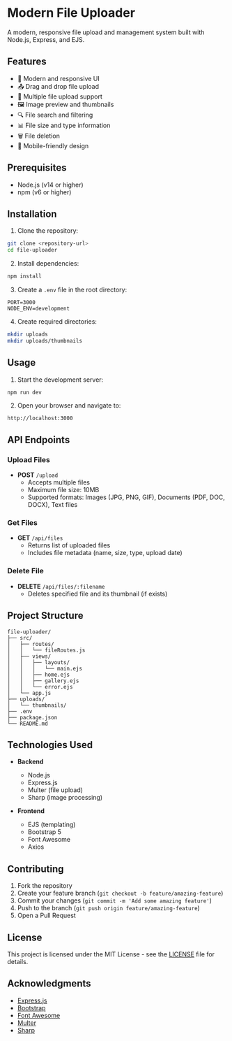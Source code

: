 # Modern File Uploader

A modern, responsive file upload and management system built with Node.js, Express, and EJS.

## Features

- 🚀 Modern and responsive UI
- 📤 Drag and drop file upload
- 📁 Multiple file upload support
- 🖼️ Image preview and thumbnails
- 🔍 File search and filtering
- 📊 File size and type information
- 🗑️ File deletion
- 📱 Mobile-friendly design

## Prerequisites

- Node.js (v14 or higher)
- npm (v6 or higher)

## Installation

1. Clone the repository:

```bash
git clone <repository-url>
cd file-uploader
```

2. Install dependencies:

```bash
npm install
```

3. Create a `.env` file in the root directory:

```env
PORT=3000
NODE_ENV=development
```

4. Create required directories:

```bash
mkdir uploads
mkdir uploads/thumbnails
```

## Usage

1. Start the development server:

```bash
npm run dev
```

2. Open your browser and navigate to:

```
http://localhost:3000
```

## API Endpoints

### Upload Files

- **POST** `/upload`
  - Accepts multiple files
  - Maximum file size: 10MB
  - Supported formats: Images (JPG, PNG, GIF), Documents (PDF, DOC, DOCX), Text files

### Get Files

- **GET** `/api/files`
  - Returns list of uploaded files
  - Includes file metadata (name, size, type, upload date)

### Delete File

- **DELETE** `/api/files/:filename`
  - Deletes specified file and its thumbnail (if exists)

## Project Structure

```
file-uploader/
├── src/
│   ├── routes/
│   │   └── fileRoutes.js
│   ├── views/
│   │   ├── layouts/
│   │   │   └── main.ejs
│   │   ├── home.ejs
│   │   ├── gallery.ejs
│   │   └── error.ejs
│   └── app.js
├── uploads/
│   └── thumbnails/
├── .env
├── package.json
└── README.md
```

## Technologies Used

- **Backend**

  - Node.js
  - Express.js
  - Multer (file upload)
  - Sharp (image processing)

- **Frontend**
  - EJS (templating)
  - Bootstrap 5
  - Font Awesome
  - Axios

## Contributing

1. Fork the repository
2. Create your feature branch (`git checkout -b feature/amazing-feature`)
3. Commit your changes (`git commit -m 'Add some amazing feature'`)
4. Push to the branch (`git push origin feature/amazing-feature`)
5. Open a Pull Request

## License

This project is licensed under the MIT License - see the [LICENSE](LICENSE) file for details.

## Acknowledgments

- [Express.js](https://expressjs.com/)
- [Bootstrap](https://getbootstrap.com/)
- [Font Awesome](https://fontawesome.com/)
- [Multer](https://github.com/expressjs/multer)
- [Sharp](https://sharp.pixelplumbing.com/)
